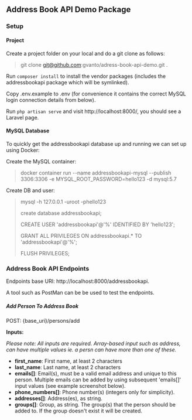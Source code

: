 ## Address Book API Demo Package

### Setup

#### Project

Create a project folder on your local and do a git clone as follows:

> git clone git@github.com:gvanto/adress-book-api-demo.git .

Run `composer install` to install the vendor packages 
(includes the addressbookapi package which will be symlinked).

Copy .env.example to .env (for convenience it contains the correct MySQL login
connection details from below).

Run `php artisan serve` and visit http://localhost:8000/, you should see
a Laravel page.

#### MySQL Database

To quickly get the addressbookapi database up and running we can 
set up using Docker:

Create the MySQL container:
> docker container run --name addressbookapi-mysql --publish 3306:3306 -e MYSQL_ROOT_PASSWORD=hello123 -d mysql:5.7

Create DB and user:

> mysql -h 127.0.0.1 -uroot -phello123
>
> create database addressbookapi;
>
> CREATE USER 'addressbookapi'@'%' IDENTIFIED BY 'hello123';
>
> GRANT ALL PRIVILEGES ON addressbookapi.* TO 'addressbookapi'@'%';
>
> FLUSH PRIVILEGES;


### Address Book API Endpoints

Endpoints base URI: http://localhost:8000/addressbookapi.

A tool such as PostMan can be be used to test the endpoints.

##### Add Person To Address Book
POST: {base_uri}/persons/add

**Inputs:**

*Please note: All inputs are required. Array-based input such as address, can
have multiple values ie. a persn can have more than one of these.*

<ul>
<li><b>first_name</b>: First name, at least 2 characters</li>
<li><b>last_name</b>: Last name, at least 2 characters</li>
<li><b>emails[]</b>: Email(s), must be a valid email address and unique to this
 person. Multiple emails can be added by using subsequent 'emails[]' input values (see
example screenshot below).
</li>
<li><b>phone_numbers[]</b>: Phone number(s) (integers only for simplicity).
</li>
<li><b>addresses[]</b>: Address(es), as string. 
</li>
<li><b>groups[]</b>: Group, as string. The group(s) that the person should
be added to. If the group doesn't exist it will be created.
</li>
</ul>





